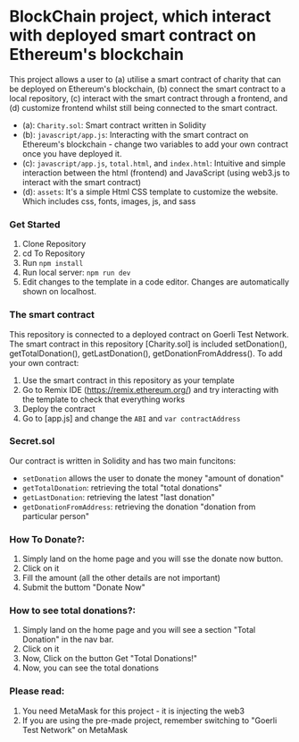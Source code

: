 # BlockChain project, which interact with deployed smart contract on Ethereum's blockchain 
This project allows a user to (a) utilise a smart contract of charity that can be deployed on Ethereum's blockchain, (b) connect the smart contract to a local repository, (c) interact with the smart contract through a frontend, and (d) customize frontend whilst still being connected to the smart contract. 

- (a): `Charity.sol`: Smart contract written in Solidity 
- (b): `javascript/app.js`: Interacting with the smart contract on Ethereum's blockchain - change two variables to add your own contract once you have deployed it.
- (c): `javascript/app.js`, `total.html`, and `index.html`: Intuitive and simple interaction between the html (frontend) and JavaScript (using web3.js to interact with the smart contract)
- (d): `assets`: It's a simple Html CSS template to customize the website. Which includes css, fonts, images, js, and sass

### Get Started
1. Clone Repository
2. cd To Repository
3. Run `npm install`
4. Run local server: `npm run dev`
5. Edit changes to the template in a code editor. Changes are automatically shown on localhost. 

### The smart contract
This repository is connected to a deployed contract on Goerli Test Network. The smart contract in this repository [Charity.sol] is included setDonation(), getTotalDonation(), getLastDonation(), getDonationFromAddress(). To add your own contract:

1. Use the smart contract in this repository as your template
2. Go to Remix IDE (https://remix.ethereum.org/) and try interacting with the template to check that everything works
3. Deploy the contract 
4. Go to [app.js] and change the `ABI` and `var contractAddress`

### Secret.sol
Our  contract is written in Solidity and has two main funcitons:
- `setDonation` allows the user to donate the money "amount of donation"
- `getTotalDonation`: retrieving the total "total donations"
- `getLastDonation`: retrieving the latest "last donation"
- `getDonationFromAddress`: retrieving the donation "donation from particular person"


### How To Donate?:
1. Simply land on the home page and you will sse the donate now button.
2. Click on it
3. Fill the amount (all the other details are not important)
3. Submit the buttom "Donate Now"

### How to see total donations?:
1. Simply land on the home page and you will see a section "Total Donation" in the nav bar.
2. Click on it
3. Now, Click on the button Get "Total Donations!"
3. Now, you can see the total donations


### Please read:
1. You need MetaMask for this project - it is injecting the web3
2. If you are using the pre-made project, remember switching to "Goerli Test Network" on MetaMask
